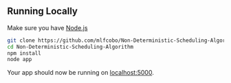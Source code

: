 
## Running Locally

Make sure you have [Node.js](http://nodejs.org/)

```sh
git clone https://github.com/mlfcobo/Non-Deterministic-Scheduling-Algorithm.git
cd Non-Deterministic-Scheduling-Algorithm
npm install
node app
```

Your app should now be running on [localhost:5000](http://localhost:5000/).
